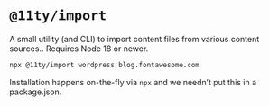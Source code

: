 # `@11ty/import`

A small utility (and CLI) to import content files from various content sources.. Requires Node 18 or newer.

```sh
npx @11ty/import wordpress blog.fontawesome.com
```

Installation happens on-the-fly via `npx` and we needn’t put this in a package.json.
